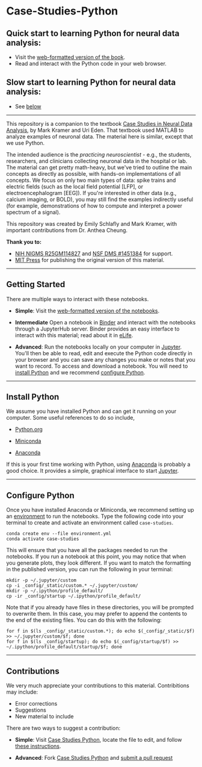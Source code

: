 # Case-Studies-Python

## Quick start to learning Python for neural data analysis:

- Visit the <a href="https://mark-kramer.github.io/Case-Studies-Python/intro.html" rel="external">web-formatted version of the book</a>.
- Read and interact with the Python code in your web browser.

## Slow start to learning Python for neural data analysis:

- See [below](#started)

----
This repository is a companion to the textbook <a href="https://mitpress.mit.edu/books/case-studies-neural-data-analysis" rel="external">Case Studies in Neural Data Analysis</a>, by Mark Kramer and Uri Eden. That textbook used MATLAB to analyze examples of neuronal data. The material here is  similar, except that we use Python.

The intended audience is the *practicing neuroscientist* - e.g., the students, researchers, and clinicians collecting neuronal data in the hospital or lab.  The material can get pretty math-heavy, but we've tried to outline the main concepts as directly as possible, with hands-on implementations of all concepts.  We focus on only two main types of data: spike trains and electric fields (such as the local field potential [LFP], or electroencephalogram [EEG]).  If you're interested in other data (e.g., calcium imaging, or BOLD), you may still find the examples indirectly useful (for example, demonstrations of how to compute and interpret a power spectrum of a signal).

This repository was created by Emily Schlafly and Mark Kramer, with important contributions from Dr. Anthea Cheung.

**Thank you to:**

- <a href="https://projectreporter.nih.gov/project_info_description.cfm?aid=9043612&icde=0" rel="external">NIH NIGMS R25GM114827</a> and <a href="https://www.nsf.gov/awardsearch/showAward?AWD_ID=1451384" rel="external">NSF DMS #1451384</a> for support.
- <a href="https://mitpress.mit.edu/books/case-studies-neural-data-analysis" rel="external">MIT Press</a> for publishing the original version of this material.

---
<a id="started"></a>
## Getting Started

There are multiple ways to interact with these notebooks.

- **Simple**: Visit the <a href="https://mark-kramer.github.io/Case-Studies-Python/intro.html" rel="external">web-formatted version of the notebooks</a>.

- **Intermediate**  Open a notebook in <a href="https://mybinder.org/v2/gh/Mark-Kramer/Case-Studies-Python.git/master">Binder</a> and interact with the notebooks through a JupyterHub server. Binder provides an easy interface to interact with this material; read about it in <a href="https://elifesciences.org/labs/a7d53a88/toward-publishing-reproducible-computation-with-binder" rel="external">eLife</a>.

- **Advanced**: Run the notebooks locally on your computer in <a href="https://jupyter.org/">Jupyter</a>. You'll then be able to read, edit and execute the Python code directly in your browser and you can save any changes you make or notes that you want to record. To access and download a notebook. You will need to [install Python](#install-python) and we recommend [configure Python](#configure-python).

---
<a id="install-python"></a>
## Install Python

We assume you have installed Python and can get it running on your computer.  Some useful references to do so include,

- <a href="https://www.python.org/" rel="external">Python.org</a>

- <a href="https://docs.conda.io/en/latest/miniconda.html" rel="external">Miniconda</a>

- <a href="https://www.anaconda.com/products/individual" rel="external">Anaconda</a>

If this is your first time working with Python, using <a href="https://www.anaconda.com/products/individual" rel="external">Anaconda</a> is probably a good choice. It provides a simple, graphical interface to start <a href="https://jupyter.org/" rel="external">Jupyter</a>.

--- 

<a id="configure-python"></a>
## Configure Python

Once you have installed Anaconda or Miniconda, we recommend setting up an <a href="https://docs.conda.io/projects/conda/en/latest/user-guide/concepts/environments.html" rel="external">environment</a> to run the notebooks. Type the following code into your terminal to create and activate an environment called `case-studies`. 

```
conda create env --file environment.yml
conda activate case-studies
```

This will ensure that you have all the packages needed to run the notebooks. If you run a notebook at this point, you may notice that when you generate plots, they look different. If you want to match the formatting in the published version, you can run the following in your terminal:

```
mkdir -p ~/.jupyter/custom
cp -i _config/_static/custom.* ~/.jupyter/custom/
mkdir -p ~/.ipython/profile_default/
cp -ir _config/startup ~/.ipython/profile_default/
```

Note that if you already have files in these directories, you will be prompted to overwrite them. In this case, you may prefer to append the contents to the end of the existing files. You can do this with the following:

```
for f in $(ls _config/_static/custom.*); do echo $(_config/_static/$f) >> ~/.jupyter/custom/$f; done
for f in $(ls _config/startup); do echo $(_config/startup/$f) >> ~/.ipython/profile_default/startup/$f; done
```

---

## Contributions
We very much appreciate your contributions to this material. Contribitions may include:
- Error corrections
- Suggestions
- New material to include

There are two ways to suggest a contribution:

- **Simple**: Visit <a href="https://github.com/Mark-Kramer/Case-Studies-Python/" rel="external">Case Studies Python</a>, locate the file to edit, and follow <a href="https://help.github.com/en/github/managing-files-in-a-repository/editing-files-in-another-users-repository" rel="external">these instructions</a>.

- **Advanced**: Fork <a href="https://github.com/Mark-Kramer/Case-Studies-Python/" rel="external">Case Studies Python</a> and <a href="https://jarv.is/notes/how-to-pull-request-fork-github/" rel="external">submit a pull request</a>


